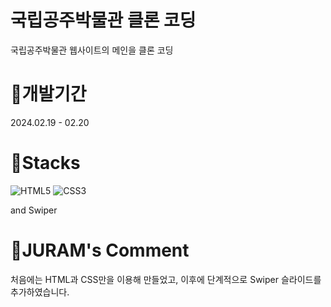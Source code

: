 # 국립공주박물관 클론 코딩
국립공주박물관 웹사이트의 메인을 클론 코딩

# 🥾개발기간
2024.02.19 - 02.20

# 🥾Stacks
![HTML5](https://img.shields.io/badge/html5-%23E34F26.svg?style=for-the-badge&logo=html5&logoColor=white)
![CSS3](https://img.shields.io/badge/css3-%231572B6.svg?style=for-the-badge&logo=css3&logoColor=white)

and Swiper

# 🥾JURAM's Comment
처음에는 HTML과 CSS만을 이용해 만들었고, 이후에 단계적으로 Swiper 슬라이드를 추가하였습니다.
